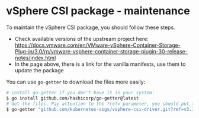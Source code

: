 # vSphere CSI package - maintenance

To maintain the vSphere CSI package, you should follow these steps.

- Check available versions of the upstream project here: <https://docs.vmware.com/en/VMware-vSphere-Container-Storage-Plug-in/3.0/rn/vmware-vsphere-container-storage-plugin-30-release-notes/index.html>
- In the page above, there is a link for the vanilla manifests, use them to update the package

You can use `go-getter` to download the files more easily:

```bash
# install go-getter if you don't have it in your system:
$ go install github.com/hashicorp/go-getter@latest
# Get the files. Pay attention to the ?ref= parameter, you should put the right tag there.
$ go-getter "github.com/kubernetes-sigs/vsphere-csi-driver.git?ref=v3.1.2//manifests//vanilla" /tmp/vanilla
```
